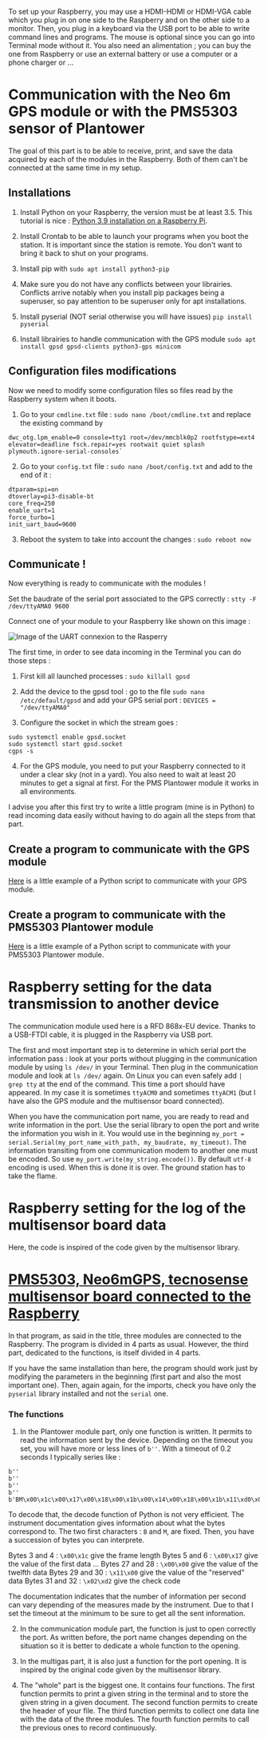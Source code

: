To set up your Raspberry, you  may use a HDMI-HDMI or HDMI-VGA cable which you plug in on one side to the Raspberry and on the other side to a monitor. Then, you plug in a keyboard via the USB port to be able to write command lines and programs. The mouse is optional since you can go into Terminal mode without it. You also need an alimentation ; you can buy the one from Raspberry or use an external battery or use a computer or a phone charger or ... 

# Communication with the Neo 6m GPS module or with the PMS5303 sensor of Plantower

The goal of this part is to be able to receive, print, and save the data acquired by each of the modules in the Raspberry. Both of them can't be connected at the same time in my setup.

## Installations

1. Install Python on your Raspberry, the version must be at least 3.5. This tutorial is nice : [Python 3.9 installation on a Raspberry Pi](https://itheo.tech/install-python-39-on-raspberry-pi).

2. Install Crontab to be able to launch your programs when you boot the station. It is important since the station is remote. You don't want to bring it back to shut on your programs.

3. Install pip with `sudo apt install python3-pip`

4. Make sure you do not have any conflicts between your librairies. Conflicts arrive notably when you install pip packages being a superuser, so pay attention to be superuser only for apt installations.

5.  Install pyserial (NOT serial otherwise you will have issues) `pip install pyserial`

6.  Install librairies to handle communication with the GPS module `sudo apt install gpsd gpsd-clients python3-gps minicom`

## Configuration files modifications

Now we need to modify some configuration files so files read by the Raspberry system when it boots.

1. Go to your `cmdline.txt` file : `sudo nano /boot/cmdline.txt` and replace the existing command by
```
dwc_otg.lpm_enable=0 console=tty1 root=/dev/mmcblk0p2 rootfstype=ext4 elevator=deadline fsck.repair=yes rootwait quiet splash plymouth.ignore-serial-consoles`
```

2. Go to your `config.txt` file : `sudo nano /boot/config.txt` and add to the end of it :
```
dtparam=spi=on
dtoverlay=pi3-disable-bt
core_freq=250
enable_uart=1
force_turbo=1
init_uart_baud=9600
```
3. Reboot the system to take into account the changes : `sudo reboot now`

## Communicate !

Now everything is ready to communicate with the modules ! 

Set the baudrate of the serial port associated to the GPS correctly : `stty -F /dev/ttyAMA0 9600`

Connect one of your module to your Raspberry like shown on this image :

![Image of the UART connexion to the Rasperry](https://github.com/lmboucher/plume-drone-measurements/blob/main/remote_station/Raspberry_schematics.png)

The first time, in order to see data incoming in the Terminal you can do those steps :

1. First kill all launched processes : `sudo killall gpsd`

2. Add the device to the gpsd tool : go to the file `sudo nano /etc/default/gpsd` and add your GPS serial port : `DEVICES = "/dev/ttyAMA0"`

3. Configure the socket in which the stream goes :
```
sudo systemctl enable gpsd.socket
sudo systemctl start gpsd.socket
cgps -s
```
4. For the GPS module, you need to put your Raspberry connected to it under a clear sky (not in a yard). You also need to wait at least 20 minutes to get a signal at first. For the PMS Plantower module it works in all environments.

I advise you after this first try to write a little program (mine is in Python) to read incoming data easily without having to do again all the steps from that part.

## Create a program to communicate with the GPS module

[Here](https://github.com/lmboucher/plume-drone-measurements/blob/main/remote_station/GPS_communication_only.py) is a little example of a Python script to communicate with your GPS module.

## Create a program to communicate with the PMS5303 Plantower module

[Here](https://github.com/lmboucher/plume-drone-measurements/blob/main/remote_station/PMS_datalogger_only.py) is a little example of a Python script to communicate with your PMS5303 Plantower module.

# Raspberry setting for the data transmission to another device

The communication module used here is a RFD 868x-EU device. Thanks to a USB-FTDI cable, it is plugged in the Raspberry via USB port.

The first and most important step is to determine in which serial port the information pass : look at your ports without plugging in the communication module by using `ls /dev/` in your Terminal. Then plug in the communication module and look at `ls /dev/` again. On Linux you can even safely add `| grep tty` at the end of the command. This time a port should have appeared. In my case it is sometimes `ttyACM0` and sometimes `ttyACM1` (but I have also the GPS module and the multisensor board connected). 

When you have the communication port name, you are ready to read and write information in the port. Use the serial library to open the port and write the information you wish in it. You would use in the beginning `my_port = serial.Serial(my_port_name_with_path, my_baudrate, my_timeout)`. The information transiting from one communication modem to another one must be encoded. So use `my_port.write(my_string.encode())`. By default `utf-8` encoding is used. When this is done it is over. The ground station has to take the flame.

# Raspberry setting for the log of the multisensor board data

Here, the code is inspired of the code given by the multisensor library.

# [PMS5303, Neo6mGPS, tecnosense multisensor board connected to the Raspberry](https://github.com/lmboucher/plume-drone-measurements/blob/main/remote_station/PMS_multigas_comm_datalogger.py)

In that program, as said in the title, three modules are connected to the Raspberry. The program is divided in 4 parts as usual. However, the third part, dedicated to the functions, is itself divided in 4 parts.

If you have the same installation than here, the program should work just by modifying the parameters in the beginning (first part and also the most important one). Then, again again, for the imports, check you have only the `pyserial` library installed and not the `serial` one. 

### The functions

1) In the Plantower module part, only one function is written. It permits to read the information sent by the device. Depending on the timeout you set, you will have more or less lines of `b''`. With a timeout of 0.2 seconds I typically series like :
```
b''
b''
b''
b''
b'BM\x00\x1c\x00\x17\x00\x18\x00\x1b\x00\x14\x00\x18\x00\x1b\x11\xd0\x06o\x00/\x00\x00\x00\x00\x00\x00\x11\x00\x02\xd2'
```
To decode that, the decode function of Python is not very efficient. The instrument documentation gives information about what the bytes correspond to. The two first characters : `B` and `M`, are fixed. Then, you have a succession of bytes you can interprete.

Bytes 3 and 4 : `\x00\x1c` give the frame length
Bytes 5 and 6 : `\x00\x17` give the value of the first data
...
Bytes 27 and 28 : `\x00\x00` give the value of the twelfth data
Bytes 29 and 30 : `\x11\x00` give the value of the "reserved" data
Bytes 31 and 32 : `\x02\xd2` give the check code

The documentation indicates that the number of information per second can vary depending of the measures made by the instrument. Due to that I set the timeout at the minimum to be sure to get all the sent information.

2) In the communication module part, the function is just to open correctly the port. As written before, the port name changes depending on the situation so it is better to dedicate a whole function to the opening.

3) In the multigas part, it is also just a function for the port opening. It is inspired by the original code given by the multisensor library.

4) The "whole" part is the biggest one. It contains four functions. The first function permits to print a given string in the terminal and to store the given string in a given document. The second function permits to create the header of your file. The third function permits to collect one data line with the data of the three modules. The fourth function permits to call the previous ones to record continuously.
